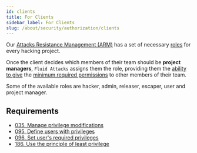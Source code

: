 ```yaml
---
id: clients
title: For Clients
sidebar_label: For Clients
slug: /about/security/authorization/clients
---
```


Our [Attacks Resistance Management (ARM)](https://app.fluidattacks.com/)
has a set of necessary
[roles](/criteria/requirements/096)
for every hacking project.

Once the client decides
which members of their team should be **project managers**,
`Fluid Attacks` assigns them the role,
providing them
the [ability to give](/criteria/requirements/035)
the [minimum required permissions](/criteria/requirements/186)
to other members of their team.

Some of the available roles are hacker,
admin, releaser, escaper,
user and project manager.

## Requirements

- [035. Manage privilege modifications](/criteria/requirements/035)
- [095. Define users with privileges](/criteria/requirements/095)
- [096. Set user's required privileges](/criteria/requirements/096)
- [186. Use the principle of least privilege](/criteria/requirements/186)
